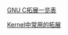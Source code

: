[GNU C拓展一览表](https://gcc.gnu.org/onlinedocs/gcc/C-Extensions.html)

[Kernel中常用的拓展](https://archive.kernel.org/oldlinux/htmldocs/kernel-hacking/conventions-gnu-extns.html)